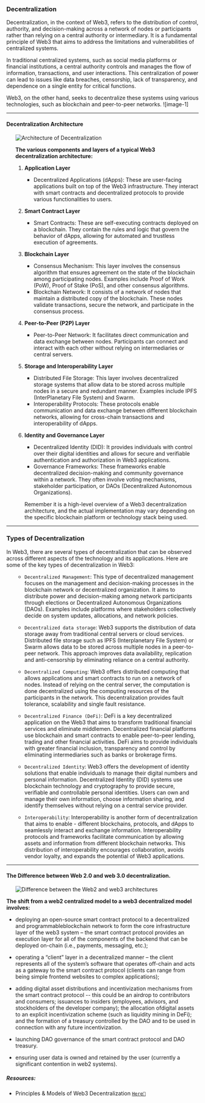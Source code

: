 ### Decentralization
Decentralization, in the context of Web3, refers to the distribution of control, authority, and decision-making across a network of nodes or participants rather than relying on a central authority or intermediary. It is a fundamental principle of Web3 that aims to address the limitations and vulnerabilities of centralized systems.

In traditional centralized systems, such as social media platforms or financial institutions, a central authority controls and manages the flow of information, transactions, and user interactions. This centralization of power can lead to issues like data breaches, censorship, lack of transparency, and dependence on a single entity for critical functions.

Web3, on the other hand, seeks to decentralize these systems using various technologies, such as blockchain and peer-to-peer networks. 
![image-1]

------------------------------------------------

#### Decentralization Architecture
<ul>

![Architecture of Decentralization](https://github.com/BaibhavTiwari/100daysOfweb3/assets/75496387/ba95b6d0-d638-43cd-bd50-5e16b14d5ec2)

<b> The various components and layers of a typical Web3 decentralization architecture:</b>

1. **Application Layer**
    - Decentralized Applications (dApps): These are user-facing applications built on top of the Web3 infrastructure. They interact with smart contracts and decentralized protocols to provide various functionalities to users.

2. **Smart Contract Layer**
    - Smart Contracts: These are self-executing contracts deployed on a blockchain. They contain the rules and logic that govern the behavior of dApps, allowing for automated and trustless execution of agreements.

3. **Blockchain Layer**
    - Consensus Mechanism: This layer involves the consensus algorithm that ensures agreement on the state of the blockchain among participating nodes. Examples include Proof of Work (PoW), Proof of Stake (PoS), and other consensus algorithms.
    - Blockchain Network: It consists of a network of nodes that maintain a distributed copy of the blockchain. These nodes validate transactions, secure the network, and participate in the consensus process.

4. **Peer-to-Peer (P2P) Layer**
    - Peer-to-Peer Network: It facilitates direct communication and data exchange between nodes. Participants can connect and interact with each other without relying on intermediaries or central servers.

5. **Storage and Interoperability Layer**
    - Distributed File Storage: This layer involves decentralized storage systems that allow data to be stored across multiple nodes in a secure and redundant manner. Examples include IPFS (InterPlanetary File System) and Swarm.
    - Interoperability Protocols: These protocols enable communication and data exchange between different blockchain networks, allowing for cross-chain transactions and interoperability of dApps.

6. **Identity and Governance Layer**
    - Decentralized Identity (DID): It provides individuals with control over their digital identities and allows for secure and verifiable authentication and authorization in Web3 applications.
    - Governance Frameworks: These frameworks enable decentralized decision-making and community governance within a network. They often involve voting mechanisms, stakeholder participation, or DAOs (Decentralized Autonomous Organizations).

    <p>Remember it is a high-level overview of a Web3 decentralization architecture, and the actual implementation may vary depending on the specific blockchain platform or technology stack being used.</p>

</ul>

------------------------------------------------

### Types of Decentralization

In Web3, there are several types of decentralization that can be observed across different aspects of the technology and its applications. Here are some of the key types of decentralization in Web3:
<ul>

- `Decentralized Management`: This type of decentralized management focuses on the management and decision-making processes in the blockchain network or decentralized organization. It aims to distribute power and decision-making among network participants through elections or Decentralized Autonomous Organizations (DAOs). Examples include platforms where stakeholders collectively decide on system updates, allocations, and network policies.

- `Decentralized data storage`: Web3 supports the distribution of data storage away from traditional central servers or cloud services. Distributed file storage such as IPFS (Interplanetary File System) or Swarm allows data to be stored across multiple nodes in a peer-to-peer network. This approach improves data availability, replication and anti-censorship by eliminating reliance on a central authority.

- `Decentralized Computing`: Web3 offers distributed computing that allows applications and smart contracts to run on a network of nodes. Instead of relying on the central server, the computation is done decentralized using the computing resources of the participants in the network. This decentralization provides fault tolerance, scalability and single fault resistance.

- `Decentralized Finance (DeFi)`: DeFi is a key decentralized application on the Web3 that aims to transform traditional financial services and eliminate middlemen. Decentralized financial platforms use blockchain and smart contracts to enable peer-to-peer lending, trading and other financial activities. DeFi aims to provide individuals with greater financial inclusion, transparency and control by eliminating intermediaries such as banks or brokerage firms.

- `Decentralized Identity`: Web3 offers the development of identity solutions that enable individuals to manage their digital numbers and personal information. Decentralized Identity (DID) systems use blockchain technology and cryptography to provide secure, verifiable and controllable personal identities. Users can own and manage their own information, choose information sharing, and identify themselves without relying on a central service provider.

- `Interoperability`: Interoperability is another form of decentralization that aims to enable - different blockchains, protocols, and dApps to seamlessly interact and exchange information. Interoperability protocols and frameworks facilitate communication by allowing assets and information from different blockchain networks. This distribution of interoperability encourages collaboration, avoids vendor loyalty, and expands the potential of Web3 applications.
</ul>

------------------------------------------------

#### The Difference between Web 2.0 and web 3.0 decentralization.
<ul>

![Difference between the Web2 and web3 architectures](https://github.com/BaibhavTiwari/100daysOfweb3/assets/75496387/85ed284c-d1bf-4941-a165-25d699ed557d)
</ul>
<b> 

**The shift from a web2 centralized model to a web3 decentralized model involves:** 
</b>

- deploying an open-source smart contract protocol to a decentralized and programmableblockchain network to form the core infrastructure layer of the web3 system – the smart
contract protocol provides an execution layer for all of the components of the backend that can be deployed on-chain (i.e., payments, messaging, etc.);

- operating a “client” layer in a decentralized manner – the client represents all of the system’s software that operates off-chain and acts as a gateway to the smart contract protocol (clients can range from being simple frontend websites to complex applications);

- adding digital asset distributions and incentivization mechanisms from the smart contract protocol -- this could be an airdrop to contributors and consumers; issuances to insiders
(employees, advisors, and stockholders of the developer company); the allocation ofdigital assets to an explicit incentivization scheme (such as liquidity mining in DeFi); and
the formation of a treasury controlled by the DAO and to be used in connection with any future incentivization.

- launching DAO governance of the smart contract protocol and DAO treasury.

- ensuring user data is owned and retained by the user (currently a significant contention in
web2 systems).


##### Resources:
  
- Principles & Models of Web3 Decentralization [`Here📄`](https://a16z.com/wp-content/uploads/2022/04/principles-and-models-of-decentralization_miles-jennings_a16zcrypto.pdf)

